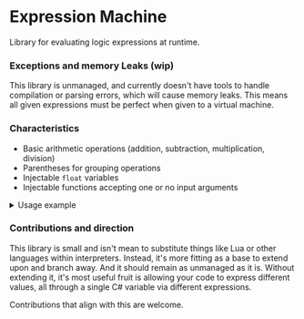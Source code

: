 # Expression Machine
Library for evaluating logic expressions at runtime.

### Exceptions and memory Leaks (wip)
This library is unmanaged, and currently doesn't have tools to handle compilation
or parsing errors, which will cause memory leaks. This means all given expressions
must be perfect when given to a virtual machine.

### Characteristics
- Basic arithmetic operations (addition, subtraction, multiplication, division)
- Parentheses for grouping operations
- Injectable `float` variables
- Injectable functions accepting one or no input arguments

<details>
    <summary>Usage example</summary>
    
Below is an example that returns coordinates for 360 points of a circle with either
a radius or a diameter as input. While reusing the same machine instance by modifying
its source and variables.
```csharp
public List<Vector2> GetCirclePositions(float value, bool isDiameter)
{
    List<Vector2> positions = new();
    using Machine vm = new();
    vm.SetVariable("value", value);
    vm.SetVariable("multiplier", isDiameter ? 2 : 1);

    unsafe
    {
        vm.SetFunction("cos", &Cos);
        vm.SetFunction("sin", &Sin);
    }

    for (int i = 0; i < 360; i++)
    {
        float t = i * MathF.PI / 180;
        vm.SetVariable("t", t);
        vm.SetSource("cos(t) * (value * multiplier)");
        float x = vm.Evaluate();    
        vm.SetSource("sin(t) * (value * multiplier)");
        float y = vm.Evaluate();
        positions.Add(new Vector2(x, y));
    }

    [UnmanagedCallersOnly]
    static float Cos(float value)
    {
        return MathF.Cos(value);
    }

    [UnmanagedCallersOnly]
    static float Sin(float value)
    {
        return MathF.Sin(value);
    }

    return positions;
}
```

</details>

### Contributions and direction
This library is small and isn't mean to substitute things like Lua or other languages within interpreters.
Instead, it's more fitting as a base to extend upon and branch away. And it should remain as unmanaged as it is.
Without extending it, it's most useful fruit is allowing your code to express different values, all through a
single C# variable via different expressions.

Contributions that align with this are welcome.
